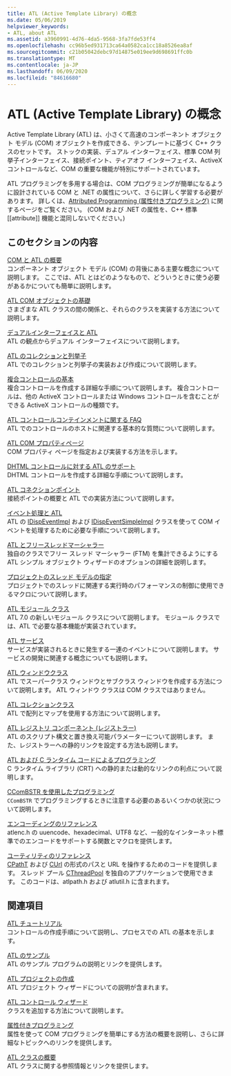 ```yaml
---
title: ATL (Active Template Library) の概念
ms.date: 05/06/2019
helpviewer_keywords:
- ATL, about ATL
ms.assetid: a3960991-4d76-4da5-9568-3fa7fde53ff4
ms.openlocfilehash: cc96b5ed931713ca64a0582ca1cc18a8526ea8af
ms.sourcegitcommit: c21b05042debc97d14875e019ee9d698691ffc0b
ms.translationtype: MT
ms.contentlocale: ja-JP
ms.lasthandoff: 06/09/2020
ms.locfileid: "84616680"
---
```

# <a name="active-template-library-atl-concepts"></a>ATL (Active Template Library) の概念

Active Template Library (ATL) は、小さくて高速のコンポーネント オブジェクト モデル (COM) オブジェクトを作成できる、テンプレートに基づく C++ クラスのセットです。 ストックの実装、デュアル インターフェイス、標準 COM 列挙子インターフェイス、接続ポイント、ティアオフ インターフェイス、ActiveX コントロールなど、COM の重要な機能が特別にサポートされています。

ATL プログラミングを多用する場合は、COM プログラミングが簡単になるように設計されている COM と .NET の属性について、さらに詳しく学習する必要があります。 詳しくは、[Attributed Programming (属性付きプログラミング)](../windows/attributed-programming-concepts.md) に関するページをご覧ください。 (COM および .NET の属性を、C++ 標準\[\[attribute]] 機能と混同しないでください。)

## <a name="in-this-section"></a>このセクションの内容

[COM と ATL の概要](introduction-to-com-and-atl.md)<br/>
コンポーネント オブジェクト モデル (COM) の背後にある主要な概念について説明します。 ここでは、ATL とはどのようなもので、どういうときに使う必要があるかについても簡単に説明します。

[ATL COM オブジェクトの基礎](fundamentals-of-atl-com-objects.md)<br/>
さまざまな ATL クラスの間の関係と、それらのクラスを実装する方法について説明します。

[デュアルインターフェイスと ATL](dual-interfaces-and-atl.md)<br/>
ATL の観点からデュアル インターフェイスについて説明します。

[ATL のコレクションと列挙子](atl-collections-and-enumerators.md)<br/>
ATL でのコレクションと列挙子の実装および作成について説明します。

[複合コントロールの基本](atl-composite-control-fundamentals.md)<br/>
複合コントロールを作成する詳細な手順について説明します。 複合コントロールは、他の ActiveX コントロールまたは Windows コントロールを含むことができる ActiveX コントロールの種類です。

[ATL コントロールコンテインメントに関する FAQ](atl-control-containment-faq.md)<br/>
ATL でのコントロールのホストに関連する基本的な質問について説明します。

[ATL COM プロパティページ](atl-com-property-pages.md)<br/>
COM プロパティ ページを指定および実装する方法を示します。

[DHTML コントロールに対する ATL のサポート](atl-support-for-dhtml-controls.md)<br/>
DHTML コントロールを作成する詳細な手順について説明します。

[ATL コネクションポイント](atl-connection-points.md)<br/>
接続ポイントの概要と ATL での実装方法について説明します。

[イベント処理と ATL](event-handling-and-atl.md)<br/>
ATL の [IDispEventImpl](reference/idispeventimpl-class.md) および [IDispEventSimpleImpl](reference/idispeventsimpleimpl-class.md) クラスを使って COM イベントを処理するために必要な手順について説明します。

[ATL とフリースレッドマーシャラー](atl-and-the-free-threaded-marshaler.md)<br/>
独自のクラスでフリー スレッド マーシャラー (FTM) を集計できるようにする ATL シンプル オブジェクト ウィザードのオプションの詳細を説明します。

[プロジェクトのスレッド モデルの指定](specifying-the-threading-model-for-a-project-atl.md)<br/>
プロジェクトでのスレッドに関連する実行時のパフォーマンスの制御に使用できるマクロについて説明します。

[ATL モジュール クラス](atl-module-classes.md)<br/>
ATL 7.0 の新しいモジュール クラスについて説明します。 モジュール クラスでは、ATL で必要な基本機能が実装されています。

[ATL サービス](atl-services.md)<br/>
サービスが実装されるときに発生する一連のイベントについて説明します。 サービスの開発に関連する概念についても説明します。

[ATL ウィンドウクラス](atl-window-classes.md)<br/>
ATL でスーパークラス ウィンドウとサブクラス ウィンドウを作成する方法について説明します。 ATL ウィンドウ クラスは COM クラスではありません。

[ATL コレクションクラス](atl-collection-classes.md)<br/>
ATL で配列とマップを使用する方法について説明します。

[ATL レジストリ コンポーネント (レジストラー)](atl-registry-component-registrar.md)<br/>
ATL のスクリプト構文と置き換え可能パラメーターについて説明します。 また、レジストラーへの静的リンクを設定する方法も説明します。

[ATL および C ランタイム コードによるプログラミング](programming-with-atl-and-c-run-time-code.md)<br/>
C ランタイム ライブラリ (CRT) への静的または動的なリンクの利点について説明します。

[CComBSTR を使用したプログラミング](programming-with-ccombstr-atl.md)<br/>
`CComBSTR` でプログラミングするときに注意する必要のあるいくつかの状況について説明します。

[エンコーディングのリファレンス](atl-encoding-reference.md)<br/>
atlenc.h の uuencode、hexadecimal、UTF8 など、一般的なインターネット標準でのエンコードをサポートする関数とマクロを提供します。

[ユーティリティのリファレンス](atl-utilities-reference.md)<br/>
[CPathT](reference/cpatht-class.md) および [CUrl](reference/curl-class.md) の形式のパスと URL を操作するためのコードを提供します。 スレッド プール [CThreadPool](reference/cthreadpool-class.md) を独自のアプリケーションで使用できます。 このコードは、atlpath.h および atlutil.h に含まれます。

## <a name="related-sections"></a>関連項目

[ATL チュートリアル](active-template-library-atl-tutorial.md)<br/>
コントロールの作成手順について説明し、プロセスでの ATL の基本を示します。

[ATL のサンプル](../overview/visual-cpp-samples.md)<br/>
ATL のサンプル プログラムの説明とリンクを提供します。

[ATL プロジェクトの作成](reference/creating-an-atl-project.md)<br/>
ATL プロジェクト ウィザードについての説明が含まれます。

[ATL コントロール ウィザード](reference/atl-control-wizard.md)<br/>
クラスを追加する方法について説明します。

[属性付きプログラミング](../windows/attributed-programming-concepts.md)<br/>
属性を使って COM プログラミングを簡単にする方法の概要を説明し、さらに詳細なトピックへのリンクを提供します。

[ATL クラスの概要](atl-class-overview.md)<br/>
ATL クラスに関する参照情報とリンクを提供します。
